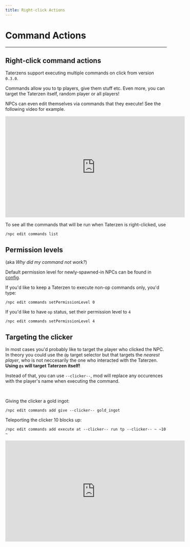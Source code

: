 ```yaml
---
title: Right-click Actions
---
```



# Command Actions

---


## Right-click command actions

Taterzens support executing multiple commands
on click from version `0.3.0`.

Commands allow you to tp players, give them
stuff etc. Even more, you can target the Taterzen itself,
random player or all players!

NPCs can even edit themselves via commands that they execute! See the following video for example.

<iframe width="560" height="315" src="https://www.youtube-nocookie.com/embed/VjgHzU3wy7A" title="YouTube video player" frameborder="0" allow="accelerometer; autoplay; clipboard-write; encrypted-media; gyroscope; picture-in-picture" allowfullscreen></iframe>

To see all the commands that will be run when Taterzen is right-clicked, use

```
/npc edit commands list
```


## Permission levels

(aka *Why did my command not work?*)

Default permission level for newly-spawned-in NPCs can be found in [config](../../installation/config.md).

If you'd like to keep a Taterzen to execute non-op
commands only, you'd type:
```
/npc edit commands setPermissionLevel 0
```

If you'd like to have `op` status, set their permission level to `4`
```
/npc edit commands setPermissionLevel 4
```

## Targeting the clicker

In most cases you'd probably like to target the player who clicked the NPC.
In theory you could use the `@p` target selector but that targets the *nearest
player*, who is not neccesarily the one who interacted with the Taterzen.
**Using `@s` will target Taterzen itself!**

Instead of that, you can use `--clicker--`, mod will replace any occurences with
the player's name when executing the command.

<br>

Giving the clicker a gold ingot:
```
/npc edit commands add give --clicker-- gold_ingot
```


Teleporting the clicker 10 blocks up:
```
/npc edit commands add execute at --clicker-- run tp --clicker-- ~ ~10 ~
```

<iframe width="560" height="315" src="https://www.youtube-nocookie.com/embed/PYkcRGhlwWw" title="YouTube video player" frameborder="0" allow="accelerometer; autoplay; clipboard-write; encrypted-media; gyroscope; picture-in-picture" allowfullscreen></iframe>
